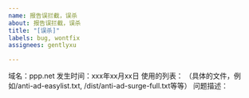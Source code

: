 ```yaml
---
name: 报告误拦截，误杀
about: 报告误拦截，误杀
title: "[误杀]"
labels: bug, wontfix
assignees: gentlyxu

---
```


域名：ppp.net
发生时间：xxx年xx月xx日
使用的列表： （具体的文件，例如/anti-ad-easylist.txt, /dist/anti-ad-surge-full.txt等等）
问题描述：
